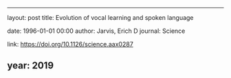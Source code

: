 ---
layout: post
title: Evolution of vocal learning and spoken language

date: 1996-01-01 00:00
author: Jarvis, Erich D
journal: Science

link: https://doi.org/10.1126/science.aax0287

year: 2019
----